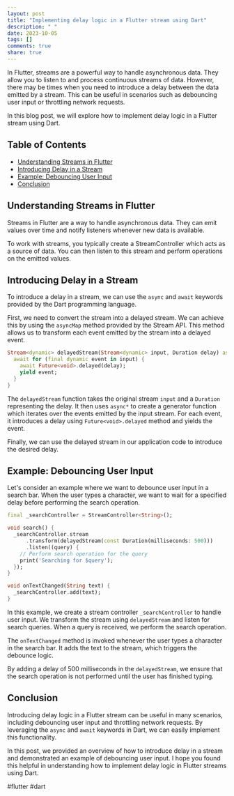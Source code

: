 ```yaml
---
layout: post
title: "Implementing delay logic in a Flutter stream using Dart"
description: " "
date: 2023-10-05
tags: []
comments: true
share: true
---
```


In Flutter, streams are a powerful way to handle asynchronous data. They allow you to listen to and process continuous streams of data. However, there may be times when you need to introduce a delay between the data emitted by a stream. This can be useful in scenarios such as debouncing user input or throttling network requests. 

In this blog post, we will explore how to implement delay logic in a Flutter stream using Dart.

## Table of Contents
- [Understanding Streams in Flutter](#understanding-streams-in-flutter)
- [Introducing Delay in a Stream](#introducing-delay-in-a-stream)
- [Example: Debouncing User Input](#example-debouncing-user-input)
- [Conclusion](#conclusion)

## Understanding Streams in Flutter

Streams in Flutter are a way to handle asynchronous data. They can emit values over time and notify listeners whenever new data is available. 

To work with streams, you typically create a StreamController which acts as a source of data. You can then listen to this stream and perform operations on the emitted values.

## Introducing Delay in a Stream

To introduce a delay in a stream, we can use the `async` and `await` keywords provided by the Dart programming language. 

First, we need to convert the stream into a delayed stream. We can achieve this by using the `asyncMap` method provided by the Stream API. This method allows us to transform each event emitted by the stream into a delayed event.

```dart
Stream<dynamic> delayedStream(Stream<dynamic> input, Duration delay) async* {
  await for (final dynamic event in input) {
    await Future<void>.delayed(delay);
    yield event;
  }
}
```

The `delayedStream` function takes the original stream `input` and a `Duration` representing the delay. It then uses `async*` to create a generator function which iterates over the events emitted by the input stream. For each event, it introduces a delay using `Future<void>.delayed` method and yields the event.

Finally, we can use the delayed stream in our application code to introduce the desired delay.

## Example: Debouncing User Input

Let's consider an example where we want to debounce user input in a search bar. When the user types a character, we want to wait for a specified delay before performing the search operation.

```dart
final _searchController = StreamController<String>();

void search() {
  _searchController.stream
      .transform(delayedStream(const Duration(milliseconds: 500)))
      .listen((query) {
    // Perform search operation for the query
    print('Searching for $query');
  });
}

void onTextChanged(String text) {
  _searchController.add(text);
}
```

In this example, we create a stream controller `_searchController` to handle user input. We transform the stream using `delayedStream` and listen for search queries. When a query is received, we perform the search operation.

The `onTextChanged` method is invoked whenever the user types a character in the search bar. It adds the text to the stream, which triggers the debounce logic.

By adding a delay of 500 milliseconds in the `delayedStream`, we ensure that the search operation is not performed until the user has finished typing.

## Conclusion

Introducing delay logic in a Flutter stream can be useful in many scenarios, including debouncing user input and throttling network requests. By leveraging the `async` and `await` keywords in Dart, we can easily implement this functionality.

In this post, we provided an overview of how to introduce delay in a stream and demonstrated an example of debouncing user input. I hope you found this helpful in understanding how to implement delay logic in Flutter streams using Dart.

#flutter #dart